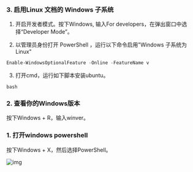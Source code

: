 ### 



### 3. 启用Linux 文档的 Windows 子系统

1. 开启开发者模式。按下Windows, 输入For developers，在弹出窗口中选择“Developer Mode”。

2. 以管理员身份打开 PowerShell ，运行以下命令启用"Windows 子系统为 Linux"

~~~powershell
Enable-WindowsOptionalFeature -Online -FeatureName v
~~~

3. 打开cmd，运行如下脚本安装ubuntu。

~~~shell
bash
~~~



### 2. 查看你的Windows版本

按下Windows + R，输入winver。

### 1. 打开windows powershell 

按下Windows + X，然后选择PowerShell。

![img](https://www.top-password.com/blog/wp-content/uploads/2017/06/windows-powershell-admin.png)